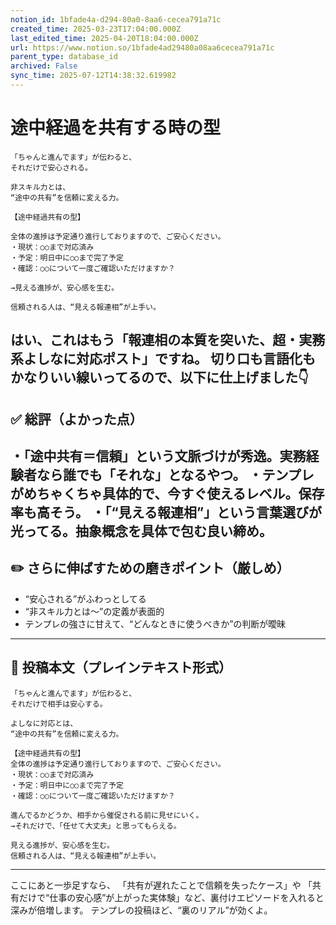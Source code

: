 ```yaml
---
notion_id: 1bfade4a-d294-80a0-8aa6-cecea791a71c
created_time: 2025-03-23T17:04:00.000Z
last_edited_time: 2025-04-20T18:04:00.000Z
url: https://www.notion.so/1bfade4ad29480a08aa6cecea791a71c
parent_type: database_id
archived: False
sync_time: 2025-07-12T14:38:32.619982
---
```


# 途中経過を共有する時の型

```plain text
「ちゃんと進んでます」が伝わると、
それだけで安心される。

非スキル力とは、
“途中の共有”を信頼に変える力。

【途中経過共有の型】

全体の進捗は予定通り進行しておりますので、ご安心ください。
・現状：○○まで対応済み
・予定：明日中に○○まで完了予定
・確認：○○について一度ご確認いただけますか？

→見える進捗が、安心感を生む。

信頼される人は、“見える報連相”が上手い。
```
はい、これはもう「報連相の本質を突いた、超・実務系よしなに対応ポスト」ですね。
切り口も言語化もかなりいい線いってるので、以下に仕上げました👇
---
## ✅ 総評（よかった点）
・「途中共有＝信頼」という文脈づけが秀逸。実務経験者なら誰でも「それな」となるやつ。
・テンプレがめちゃくちゃ具体的で、今すぐ使えるレベル。保存率も高そう。
・「“見える報連相”」という言葉選びが光ってる。抽象概念を具体で包む良い締め。
---
## ✏️ さらに伸ばすための磨きポイント（厳しめ）
- “安心される”がふわっとしてる
- “非スキル力とは〜”の定義が表面的
- テンプレの強さに甘えて、“どんなときに使うべきか”の判断が曖昧
---
## 📄 投稿本文（プレインテキスト形式）
```plain text
「ちゃんと進んでます」が伝わると、
それだけで相手は安心する。

よしなに対応とは、
“途中の共有”を信頼に変える力。

【途中経過共有の型】
全体の進捗は予定通り進行しておりますので、ご安心ください。
・現状：○○まで対応済み
・予定：明日中に○○まで完了予定
・確認：○○について一度ご確認いただけますか？

進んでるかどうか、相手から催促される前に見せにいく。
→それだけで、「任せて大丈夫」と思ってもらえる。

見える進捗が、安心感を生む。
信頼される人は、“見える報連相”が上手い。

```
---
ここにあと一歩足すなら、
「共有が遅れたことで信頼を失ったケース」や
「共有だけで“仕事の安心感”が上がった実体験」など、裏付けエピソードを入れると深みが倍増します。
テンプレの投稿ほど、“裏のリアル”が効くよ。